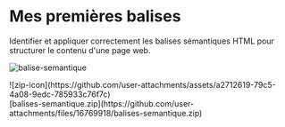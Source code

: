 # Mes premières balises

Identifier et appliquer correctement les balises sémantiques HTML pour structurer le contenu d'une page web.

![balise-semantique](https://github.com/user-attachments/assets/1877971b-92a1-452c-bc07-e5d60af9154c)

<div style="vertical-align: middle;">![zip-icon](https://github.com/user-attachments/assets/a2712619-79c5-4a08-9edc-785933c76f7c)</div> [balises-semantique.zip](https://github.com/user-attachments/files/16769918/balises-semantique.zip)

